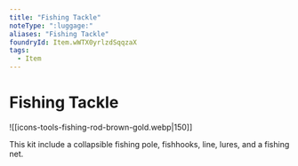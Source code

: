 ```yaml
---
title: "Fishing Tackle"
noteType: ":luggage:"
aliases: "Fishing Tackle"
foundryId: Item.wWTX0yrlzdSqqzaX
tags:
  - Item
---
```


# Fishing Tackle
![[icons-tools-fishing-rod-brown-gold.webp|150]]

This kit include a collapsible fishing pole, fishhooks, line, lures, and a fishing net.
